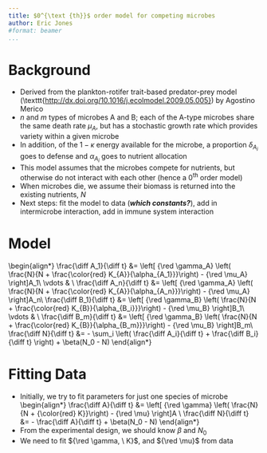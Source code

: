```yaml
---
title: $0^{\text {th}}$ order model for competing microbes
author: Eric Jones
#format: beamer
...
```



Background
==========

+ Derived from the plankton-rotifer trait-based predator-prey model
  (\texttt{http://dx.doi.org/10.1016/j.ecolmodel.2009.05.005})
  by Agostino Merico
+ $n$ and $m$ types of microbes A and B; each of the A-type microbes share the
  same death rate $\mu_A$, but has a stochastic growth rate which provides
  variety within a given microbe
+ In addition, of the $1 - \kappa$ energy available for the microbe, a
  proportion $\delta_{A_i}$ goes to defense and $\alpha_{A_i}$ goes to nutrient
  allocation
+ This model assumes that the microbes compete for nutrients, but otherwise do
  not interact with each other (hence a 0$^\text{th}$ order model)
+ When microbes die, we assume their biomass is returned into the existing
  nutrients, $N$
+ Next steps: fit the model to data (***which constants?***), add in
  intermicrobe interaction, add in immune system interaction

Model
=====
\begin{align*}
    \frac{\diff A_1}{\diff t} &= \left[ {\red \gamma_A} \left(
    \frac{N}{N + \frac{\color{red} K_{A}}{\alpha_{A_1}}}\right) - {\red \mu_A}
    \right]A_1\\ \vdots & \\
    \frac{\diff A_n}{\diff t} &= \left[ {\red \gamma_A} \left( \frac{N}{N +
    \frac{\color{red} K_{A}}{\alpha_{A_n}}}\right) - {\red \mu_A} \right]A_n\\
    \frac{\diff B_1}{\diff t} &= \left[ {\red \gamma_B} \left(
    \frac{N}{N + \frac{\color{red} K_{B}}{\alpha_{B_i}}}\right) - {\red \mu_B}
    \right]B_1\\ \vdots & \\
    \frac{\diff B_m}{\diff t} &= \left[ {\red \gamma_B} \left(
    \frac{N}{N + \frac{\color{red} K_{B}}{\alpha_{B_m}}}\right) - {\red \mu_B}
    \right]B_m\\ \frac{\diff N}{\diff t} &= - \sum_i \left( \frac{\diff
    A_i}{\diff t} + \frac{\diff B_i}{\diff t}  \right) + \beta(N_0 - N)
\end{align*}

Fitting Data
============
+ Initially, we try to fit parameters for just one species of microbe
\begin{align*}
    \frac{\diff A}{\diff t} &= \left[ {\red \gamma} \left( \frac{N}{N +
    {\color{red} K}}\right) - {\red \mu} \right]A \\
    \frac{\diff N}{\diff t} &= - \frac{\diff A}{\diff t} + 
    \beta(N_0 - N)
\end{align*}
+ From the experimental design, we should know $\beta$ and $N_0$
+ We need to fit ${\red \gamma, \ K}$, and ${\red \mu}$ from data
